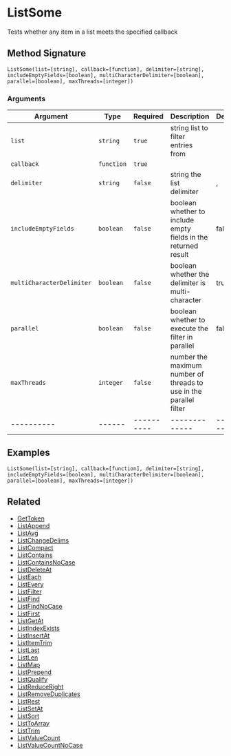 # ListSome

Tests whether any item in a list meets the specified callback

## Method Signature

```
ListSome(list=[string], callback=[function], delimiter=[string], includeEmptyFields=[boolean], multiCharacterDelimiter=[boolean], parallel=[boolean], maxThreads=[integer])
```

### Arguments

| Argument                  | Type       | Required   | Description                                                        | Default   |
| ------------------------- | ---------- | ---------- | ------------------------------------------------------------------ | --------- |
| `list`                    | `string`   | `true`     | string list to filter entries from                                 |           |
| `callback`                | `function` | `true`     |                                                                    |           |
| `delimiter`               | `string`   | `false`    | string the list delimiter                                          | ,         |
| `includeEmptyFields`      | `boolean`  | `false`    | boolean whether to include empty fields in the returned result     | false     |
| `multiCharacterDelimiter` | `boolean`  | `false`    | boolean whether the delimiter is multi-character                   | true      |
| `parallel`                | `boolean`  | `false`    | boolean whether to execute the filter in parallel                  | false     |
| `maxThreads`              | `integer`  | `false`    | number the maximum number of threads to use in the parallel filter |           |
| ----------                | ------     | ---------- | -------------                                                      | --------- |

## Examples

```
ListSome(list=[string], callback=[function], delimiter=[string], includeEmptyFields=[boolean], multiCharacterDelimiter=[boolean], parallel=[boolean], maxThreads=[integer])
```

## Related

* [GetToken](gettoken.md)
* [ListAppend](listappend.md)
* [ListAvg](listavg.md)
* [ListChangeDelims](listchangedelims.md)
* [ListCompact](listcompact.md)
* [ListContains](listcontains.md)
* [ListContainsNoCase](listcontainsnocase.md)
* [ListDeleteAt](listdeleteat.md)
* [ListEach](listeach.md)
* [ListEvery](listevery.md)
* [ListFilter](listfilter.md)
* [ListFind](listfind.md)
* [ListFindNoCase](listfindnocase.md)
* [ListFirst](listfirst.md)
* [ListGetAt](listgetat.md)
* [ListIndexExists](listindexexists.md)
* [ListInsertAt](listinsertat.md)
* [ListItemTrim](listitemtrim.md)
* [ListLast](listlast.md)
* [ListLen](listlen.md)
* [ListMap](listmap.md)
* [ListPrepend](listprepend.md)
* [ListQualify](listqualify.md)
* [ListReduceRight](listreduceright.md)
* [ListRemoveDuplicates](listremoveduplicates.md)
* [ListRest](listrest.md)
* [ListSetAt](listsetat.md)
* [ListSort](listsort.md)
* [ListToArray](listtoarray.md)
* [ListTrim](listtrim.md)
* [ListValueCount](listvaluecount.md)
* [ListValueCountNoCase](listvaluecountnocase.md)
